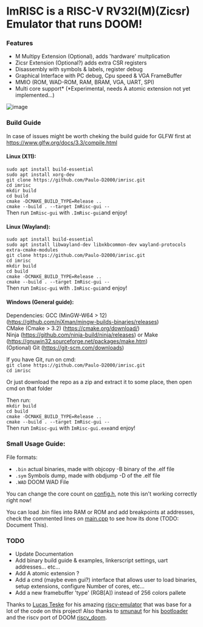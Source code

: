# ImRISC is a RISC-V RV32I(M)(Zicsr) Emulator that runs DOOM!

### Features
- M Multipy Extension (Optional), adds 'hardware' multplication
- Zicsr Extension (Optional?) adds extra CSR registers
- Disassembly with symbols & labels, register debug 
- Graphical Interface with PC debug, Cpu speed & VGA FrameBuffer
- MMIO (ROM, WAD-ROM, RAM, BRAM, VGA, UART, SPI)
- Multi core support* (*Experimental, needs A atomic extension not yet implemented...)

![image](https://github.com/user-attachments/assets/aa8c1f37-3487-48cf-ab98-e921c3c32856)


### Build Guide
In case of issues might be worth cheking the build guide for GLFW first at https://www.glfw.org/docs/3.3/compile.html

#### Linux (X11):
`sudo apt install build-essential`\
`sudo apt install xorg-dev`\
`git clone https://github.com/Paulo-D2000/imrisc.git`\
`cd imrisc`\
`mkdir build`\
`cd build`\
`cmake -DCMAKE_BUILD_TYPE=Release ..`\
`cmake --build . --target ImRisc-gui --`\
Then run `ImRisc-gui` with `.ImRisc-gui`and enjoy!

#### Linux (Wayland):
`sudo apt install build-essential`\
`sudo apt install libwayland-dev libxkbcommon-dev wayland-protocols extra-cmake-modules`\
`git clone https://github.com/Paulo-D2000/imrisc.git`\
`cd imrisc`\
`mkdir build`\
`cd build`\
`cmake -DCMAKE_BUILD_TYPE=Release ..`\
`cmake --build . --target ImRisc-gui --`\
Then run `ImRisc-gui` with `.ImRisc-gui`and enjoy!

#### Windows (General guide):
Dependencies:
GCC (MinGW-W64 > 12) (https://github.com/niXman/mingw-builds-binaries/releases)\
CMake (Cmake > 3.2) (https://cmake.org/download/)\
Ninja (https://github.com/ninja-build/ninja/releases) or Make (https://gnuwin32.sourceforge.net/packages/make.htm)\
(Optional) Git (https://git-scm.com/downloads)

If you have Git, run on cmd:\
`git clone https://github.com/Paulo-D2000/imrisc.git`\
`cd imrisc`

Or just download the repo as a zip and extract it to some place, then open cmd on that folder

Then run:\
`mkdir build`\
`cd build`\
`cmake -DCMAKE_BUILD_TYPE=Release ..`\
`cmake --build . --target ImRisc-gui --`\
Then run `ImRisc-gui` with `ImRisc-gui.exe`and enjoy!


### Small Usage Guide:
File formats:
- `.bin` actual binaries, made with objcopy -B binary of the .elf file
- `.sym` Symbols dump, made with obdjump -D of the .elf file
- `.WAD` DOOM WAD File

You can change the core count on [config.h](config.h), note this isn't working correctly right now!

You can load .bin files into RAM or ROM and add breakpoints at addresses, check the commented lines on [main.cpp](main.cpp#L170) to see how its done (TODO: Document This).

### TODO
- Update Documentation
- Add binary build guide & examples, linkerscript settings, uart addresses... etc...
- Add A atomic extension ? 
- Add a cmd (maybe even gui?) interface that allows user to load binaries, setup extensions, configure Number of cores, etc...
- Add a new framebuffer 'type' (RGB[A]) instead of 256 colors pallete

Thanks to [Lucas Teske](https://github.com/racerxdl) for his amazing [riscv-emulator](https://github.com/racerxdl/riscv-emulator) that was base for a lot of the code on this project! Also thanks to [smunaut](https://github.com/smunaut) for his [bootloader](https://github.com/smunaut/ice40-playground/tree/master/projects/riscv_doom) and the riscv port of DOOM [riscv_doom](https://github.com/smunaut/doom_riscv).

